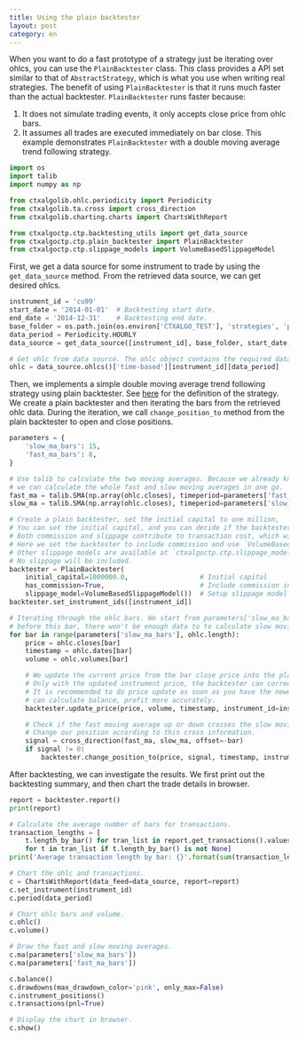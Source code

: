 ```yaml
---
title: Using the plain backtester
layout: post
category: en
---
```


When you want to do a fast prototype of a strategy just be iterating over ohlcs, you can use the `PlainBacktester`
class. This class provides a API set similar to that of `AbstractStrategy`, which is what you use when writing
real strategies. The benefit of using `PlainBacktester` is that it runs much faster than the actual backtester.
`PlainBacktester` runs faster because:
1. It does not simulate trading events, it only accepts close price from ohlc bars.
2. It assumes all trades are executed immediately on bar close.
This example demonstrates `PlainBacktester` with a double moving average trend following strategy.

```python
import os
import talib
import numpy as np

from ctxalgolib.ohlc.periodicity import Periodicity
from ctxalgolib.ta.cross import cross_direction
from ctxalgolib.charting.charts import ChartsWithReport

from ctxalgoctp.ctp.backtesting_utils import get_data_source
from ctxalgoctp.ctp.plain_backtester import PlainBacktester
from ctxalgoctp.ctp.slippage_models import VolumeBasedSlippageModel
```

First, we get a data source for some instrument to trade by using the `get_data_source` method.
From the retrieved data source, we can get desired ohlcs.

```python
instrument_id = 'cu99'
start_date = '2014-01-01'  # Backtesting start date.
end_date = '2014-12-31'    # Backtesting end date.
base_folder = os.path.join(os.environ['CTXALGO_TEST'], 'strategies', 'plain_backtester')
data_period = Periodicity.HOURLY
data_source = get_data_source([instrument_id], base_folder, start_date, end_date, data_period)

# Get ohlc from data source. The ohlc object contains the required data for the instrument.
ohlc = data_source.ohlcs()['time-based'][instrument_id][data_period]
```

Then, we implements a simple double moving average trend following strategy using plain backtester.
See [here](en/e100_trend_following_strategy.html) for the definition of the strategy.
We create a plain backtester and then iterating the bars from the retrieved ohlc data. During the iteration,
we call `change_position_to` method from the plain backtester to open and close positions.

```python
parameters = {
    'slow_ma_bars': 15,
    'fast_ma_bars': 8,
}

# Use talib to calculate the two moving averages. Because we already know all the ohlc bars,
# we can calculate the whole fast and slow moving averages in one go.
fast_ma = talib.SMA(np.array(ohlc.closes), timeperiod=parameters['fast_ma_bars'])
slow_ma = talib.SMA(np.array(ohlc.closes), timeperiod=parameters['slow_ma_bars'])

# Create a plain backtester, set the initial capital to one million,
# You can set the initial capital, and you can decide if the backtester will include trade commission or slippage.
# Both commission and slippage contribute to transaction cost, which will affect your backtesting result.
# Here we set the backtester to include commission and use `VolumeBasedSlippageModel` to introduce slippage.
# Other slippage models are available at `ctxalgoctp.ctp.slippage_models'. If you set `slippage_model` to None,
# No slippage will be included.
backtester = PlainBacktester(
    initial_capital=1000000.0,                  # Initial capital
    has_commission=True,                        # Include commission in trading
    slippage_model=VolumeBasedSlippageModel())  # Setup slippage model
backtester.set_instrument_ids([instrument_id])

# Iterating through the ohlc bars. We start from parameters['slow_ma_bars'], because
# before this bar, there won't be enough data to to calculate slow moving average.
for bar in range(parameters['slow_ma_bars'], ohlc.length):
    price = ohlc.closes[bar]
    timestamp = ohlc.dates[bar]
    volume = ohlc.volumes[bar]

    # We update the current price from the bar close price into the plain backtester. This is important.
    # Only with the updated instrument price, the backtester can correctly calculate balance, profit.
    # It is recommended to do price update as soon as you have the newest price, so the backtester
    # can calculate balance, profit more accurately.
    backtester.update_price(price, volume, timestamp, instrument_id=instrument_id)

    # Check if the fast moving average up or down crosses the slow moving average.
    # Change our position according to this cross information.
    signal = cross_direction(fast_ma, slow_ma, offset=-bar)
    if signal != 0:
        backtester.change_position_to(price, signal, timestamp, instrument_id=instrument_id)
```

After backtesting, we can investigate the results. We first print out the backtesting summary, and then chart the
trade details in browser.

```python
report = backtester.report()
print(report)

# Calculate the average number of bars for transactions.
transaction_lengths = [
    t.length_by_bar() for tran_list in report.get_transactions().values()
    for t in tran_list if t.length_by_bar() is not None]
print('Average transaction length by bar: {}'.format(sum(transaction_lengths) / len(transaction_lengths)))

# Chart the ohlc and transactions.
c = ChartsWithReport(data_feed=data_source, report=report)
c.set_instrument(instrument_id)
c.period(data_period)

# Chart ohlc bars and volume.
c.ohlc()
c.volume()

# Draw the fast and slow moving averages.
c.ma(parameters['slow_ma_bars'])
c.ma(parameters['fast_ma_bars'])

c.balance()
c.drawdowns(max_drawdown_color='pink', only_max=False)
c.instrument_positions()
c.transactions(pnl=True)

# Display the chart in browser.
c.show()


```
